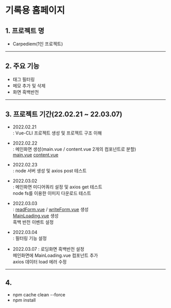 기록용 홈페이지
============================

## 1. 프로젝트 명
* Carpediem(1인 프로젝트)
---------------

## 2. 주요 기능
* 태그 필터링
* 메모 추가 및 삭제
* 화면 흑백반전
---------------

## 3. 프로젝트 기간(22.02.21 ~ 22.03.07)
* 2022.02.21  
  : Vue-CLI 프로젝트 생성 및 프로젝트 구조 이해 

* 2022.02.22  
  : 메인화면 생성(main.vue / content.vue 2개의 컴포넌트로 분할)  
    [main.vue](https://github.com/lunilun/Carpediem/blob/master/frontend/src/components/main.vue)   [content.vue](https://github.com/lunilun/Carpediem/blob/master/frontend/src/components/contents.vue)

* 2022.02.23  
  : node 서버 생성 및 axios post 테스트

* 2022.03.02  
  : 메인화면 미디어쿼리 설정 및 axios get 테스트  
    node fs를 이용한 이미지 다운로드 테스트  

* 2022.03.03  
  : [readForm.vue](https://github.com/lunilun/Carpediem/blob/master/frontend/src/components/readForm.vue) / [writeForm.vue](https://github.com/lunilun/Carpediem/blob/master/frontend/src/components/writeForm.vue) 생성  
    [MainLoading.vue](https://github.com/lunilun/Carpediem/blob/master/frontend/src/components/MainLoading.vue) 생성  
    흑백 반전 이벤트 설정  

* 2022.03.04  
  : 필터링 기능 설정  
    
* 2022.03.07
  : 로딩화면 흑백반전 설정  
    메인화면에 MainLoading.vue 컴포넌트 추가     
    axios 데이터 load 에러 수정  
---------------

## 4.  
* npm cache clean --force
* npm install

